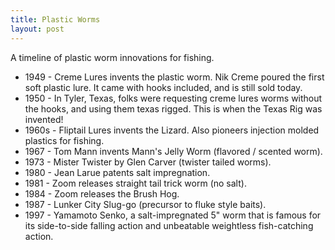 ```yaml
---
title: Plastic Worms
layout: post
---
```


A timeline of plastic worm innovations for fishing.

* 1949 - Creme Lures invents the plastic worm. Nik Creme poured the first soft
  plastic lure. It came with hooks included, and is still sold today.
* 1950 - In Tyler, Texas, folks were requesting creme lures worms without the
  hooks, and using them texas rigged. This is when the Texas Rig was invented!
* 1960s - Fliptail Lures invents the Lizard. Also pioneers injection molded
  plastics for fishing.
* 1967 - Tom Mann invents Mann's Jelly Worm (flavored / scented worm).
* 1973 - Mister Twister by Glen Carver (twister tailed worms).
* 1980 - Jean Larue patents salt impregnation.
* 1981 - Zoom releases straight tail trick worm (no salt).
* 1984 - Zoom releases the Brush Hog.
* 1987 - Lunker City Slug-go (precursor to fluke style baits).
* 1997 - Yamamoto Senko, a salt-impregnated 5" worm that is famous for its
  side-to-side falling action and unbeatable weightless fish-catching action.
